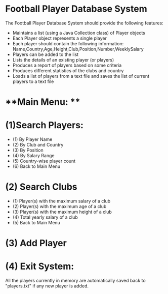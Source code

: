 # **Football Player Database System**
The Football Player Database System should provide the following features: 
- Maintains a list (using a Java Collection class) of Player objects 
- Each Player object represents a single player 
- Each player should contain the following information: Name,Country,Age,Height,Club,Position,Number,WeeklySalary 
- Players can be added to the list 
- Lists the details of an existing player (or players) 
- Produces a report of players based on some criteria 
- Produces different statistics of the clubs and country 
- Loads a list of players from a text file and saves the list of current players to a text file


# **Main Menu: **
# (1)Search Players:
- (1) By Player Name
- (2) By Club and Country
- (3) By Position
- (4) By Salary Range
- (5) Country-wise player count
- (6) Back to Main Menu
# (2) Search Clubs
- (1) Player(s) with the maximum salary of a club
- (2) Player(s) with the maximum age of a club
- (3) Player(s) with the maximum height of a club
- (4) Total yearly salary of a club
- (5) Back to Main Menu
# (3) Add Player
# (4) Exit System:
All the players currently in memory are
automatically saved back to "players.txt" if any new player is added.


